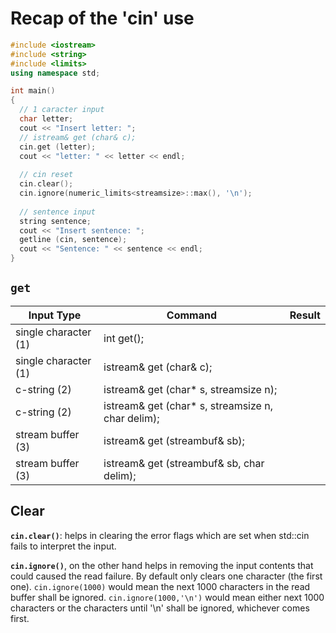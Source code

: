 # Recap of the 'cin' use

```c++
#include <iostream>
#include <string>
#include <limits>
using namespace std;

int main()
{
  // 1 caracter input
  char letter;
  cout << "Insert letter: ";
  // istream& get (char& c);
  cin.get (letter);
  cout << "letter: " << letter << endl;
  
  // cin reset
  cin.clear();
  cin.ignore(numeric_limits<streamsize>::max(), '\n');
  
  // sentence input 
  string sentence;
  cout << "Insert sentence: ";
  getline (cin, sentence);
  cout << "Sentence: " << sentence << endl;
}

```

## `get`

| Input Type | Command | Result |
| ---------- | ------- | ------ |
| single character (1)	| int get(); | |
| single character (1)	| istream& get (char& c); | |
| c-string (2)	        | istream& get (char* s, streamsize n); | |
| c-string (2)	        | istream& get (char* s, streamsize n, char delim); | |
| stream buffer (3)	    | istream& get (streambuf& sb); | |
| stream buffer (3)	    | istream& get (streambuf& sb, char delim); | |




## Clear
**`cin.clear()`**: helps in clearing the error flags which are set when std::cin fails to interpret the input.

**`cin.ignore()`**, on the other hand helps in removing the input contents that could caused the read failure. By default only 
clears one character (the first one). 
`cin.ignore(1000)` would mean the next 1000 characters in the read buffer shall be ignored. 
`cin.ignore(1000,'\n')` would mean either next 1000 characters or the characters until '\n' shall be ignored, whichever comes first.
